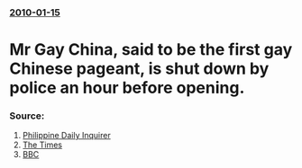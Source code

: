 ### [2010-01-15](/news/2010/01/15/index.md)

# Mr Gay China, said to be the first gay Chinese pageant, is shut down by police an hour before opening. 




### Source:

1. [Philippine Daily Inquirer](http://newsinfo.inquirer.net/breakingnews/world/view/20100115-247523/Police-block-Chinas-first-gay-pageant-organizers)
2. [The Times](http://www.timesonline.co.uk/tol/news/world/asia/article6989681.ece#cid=OTC-RSS&attr=797093)
3. [BBC](http://news.bbc.co.uk/2/hi/asia-pacific/8461643.stm)
